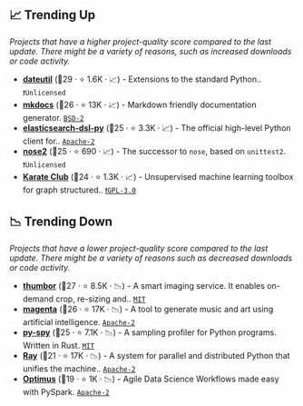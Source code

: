 ## 📈 Trending Up

_Projects that have a higher project-quality score compared to the last update. There might be a variety of reasons, such as increased downloads or code activity._

- <b><a href="https://github.com/dateutil/dateutil">dateutil</a></b> (🥇29 ·  ⭐ 1.6K · 📈) - Extensions to the standard Python.. <code>❗Unlicensed</code>
- <b><a href="https://github.com/mkdocs/mkdocs">mkdocs</a></b> (🥉26 ·  ⭐ 13K · 📈) - Markdown friendly documentation generator. <code><a href="http://bit.ly/3rqEWVr">BSD-2</a></code>
- <b><a href="https://github.com/elastic/elasticsearch-dsl-py">elasticsearch-dsl-py</a></b> (🥉25 ·  ⭐ 3.3K · 📈) - The official high-level Python client for.. <code><a href="http://bit.ly/3nYMfla">Apache-2</a></code>
- <b><a href="https://github.com/nose-devs/nose2">nose2</a></b> (🥉25 ·  ⭐ 690 · 📈) - The successor to `nose`, based on `unittest2`. <code>❗Unlicensed</code>
- <b><a href="https://github.com/benedekrozemberczki/karateclub">Karate Club</a></b> (🥉24 ·  ⭐ 1.3K · 📈) - Unsupervised machine learning toolbox for graph structured.. <code><a href="http://bit.ly/2M0xdwT">❗️GPL-3.0</a></code>

## 📉 Trending Down

_Projects that have a lower project-quality score compared to the last update. There might be a variety of reasons such as decreased downloads or code activity._

- <b><a href="https://github.com/thumbor/thumbor">thumbor</a></b> (🥈27 ·  ⭐ 8.5K · 📉) - A smart imaging service. It enables on-demand crop, re-sizing and.. <code><a href="http://bit.ly/34MBwT8">MIT</a></code>
- <b><a href="https://github.com/magenta/magenta">magenta</a></b> (🥉26 ·  ⭐ 17K · 📉) - A tool to generate music and art using artificial intelligence. <code><a href="http://bit.ly/3nYMfla">Apache-2</a></code>
- <b><a href="https://github.com/benfred/py-spy">py-spy</a></b> (🥈25 ·  ⭐ 7.1K · 📉) - A sampling profiler for Python programs. Written in Rust. <code><a href="http://bit.ly/34MBwT8">MIT</a></code>
- <b><a href="https://github.com/ray-project/ray">Ray</a></b> (🥉21 ·  ⭐ 17K · 📉) - A system for parallel and distributed Python that unifies the machine.. <code><a href="http://bit.ly/3nYMfla">Apache-2</a></code>
- <b><a href="https://github.com/hi-primus/optimus">Optimus</a></b> (🥉19 ·  ⭐ 1K · 📉) - Agile Data Science Workflows made easy with PySpark. <code><a href="http://bit.ly/3nYMfla">Apache-2</a></code>


